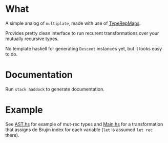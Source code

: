 
# What

A simple analog of `multiplate`, made with use of [TypeRepMaps](https://hackage.haskell.org/package/typerep-map-0.3.3.0/docs/Data-TypeRepMap.html).

Provides pretty clean interface to run recurent transformations over your
mutually recursive types.

No template haskell for generating `Descent` instances yet, but it looks easy to do.

# Documentation

Run `stack haddock` to generate documentation.

# Example

See [AST.hs](./app/AST.hs) for example of mut-rec types and [Main.hs](./app/Main.hs) for a transformation that assigns de Brujin index for each variable (`let` is assumed `let rec` there).
